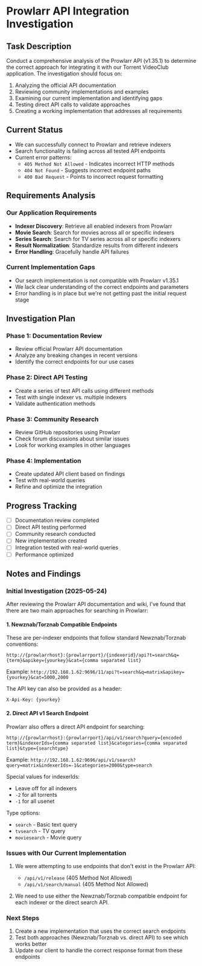 # Prowlarr API Integration Investigation

## Task Description

Conduct a comprehensive analysis of the Prowlarr API (v1.35.1) to determine the correct approach for integrating it with our Torrent VideoClub application. The investigation should focus on:

1. Analyzing the official API documentation
2. Reviewing community implementations and examples
3. Examining our current implementation and identifying gaps
4. Testing direct API calls to validate approaches
5. Creating a working implementation that addresses all requirements

## Current Status

- We can successfully connect to Prowlarr and retrieve indexers
- Search functionality is failing across all tested API endpoints
- Current error patterns:
  - `405 Method Not Allowed` - Indicates incorrect HTTP methods
  - `404 Not Found` - Suggests incorrect endpoint paths
  - `400 Bad Request` - Points to incorrect request formatting

## Requirements Analysis

### Our Application Requirements

- **Indexer Discovery**: Retrieve all enabled indexers from Prowlarr
- **Movie Search**: Search for movies across all or specific indexers
- **Series Search**: Search for TV series across all or specific indexers
- **Result Normalization**: Standardize results from different indexers
- **Error Handling**: Gracefully handle API failures

### Current Implementation Gaps

- Our search implementation is not compatible with Prowlarr v1.35.1
- We lack clear understanding of the correct endpoints and parameters
- Error handling is in place but we're not getting past the initial request stage

## Investigation Plan

### Phase 1: Documentation Review
- Review official Prowlarr API documentation
- Analyze any breaking changes in recent versions
- Identify the correct endpoints for our use cases

### Phase 2: Direct API Testing
- Create a series of test API calls using different methods
- Test with single indexer vs. multiple indexers
- Validate authentication methods

### Phase 3: Community Research
- Review GitHub repositories using Prowlarr
- Check forum discussions about similar issues
- Look for working examples in other languages

### Phase 4: Implementation
- Create updated API client based on findings
- Test with real-world queries
- Refine and optimize the integration

## Progress Tracking

- [ ] Documentation review completed
- [ ] Direct API testing performed
- [ ] Community research conducted
- [ ] New implementation created
- [ ] Integration tested with real-world queries
- [ ] Performance optimized

## Notes and Findings

### Initial Investigation (2025-05-24)

After reviewing the Prowlarr API documentation and wiki, I've found that there are two main approaches for searching in Prowlarr:

#### 1. Newznab/Torznab Compatible Endpoints

These are per-indexer endpoints that follow standard Newznab/Torznab conventions:

```
http://{prowlarrhost}:{prowlarrport}/{indexerid}/api?t=search&q={term}&apikey={yourkey}&cat={comma separated list}
```

Example: `http://192.168.1.62:9696/11/api?t=search&q=matrix&apikey={yourkey}&cat=5000,2000`

The API key can also be provided as a header:
```
X-Api-Key: {yourkey}
```

#### 2. Direct API v1 Search Endpoint

Prowlarr also offers a direct API endpoint for searching:

```
http://{prowlarrhost}:{prowlarrport}/api/v1/search?query={encoded term}&indexerIds={comma separated list}&categories={comma separated list}&type={searchtype}
```

Example: `http://192.168.1.62:9696/api/v1/search?query=matrix&indexerIds=-1&categories=2000&type=search`

Special values for indexerIds:
- Leave off for all indexers
- `-2` for all torrents
- `-1` for all usenet

Type options:
- `search` - Basic text query
- `tvsearch` - TV query
- `moviesearch` - Movie query

### Issues with Our Current Implementation

1. We were attempting to use endpoints that don't exist in the Prowlarr API:
   - `/api/v1/release` (405 Method Not Allowed)
   - `/api/v1/search/manual` (405 Method Not Allowed)

2. We need to use either the Newznab/Torznab compatible endpoint for each indexer or the direct search API.

### Next Steps

1. Create a new implementation that uses the correct search endpoints
2. Test both approaches (Newznab/Torznab vs. direct API) to see which works better
3. Update our client to handle the correct response format from these endpoints
